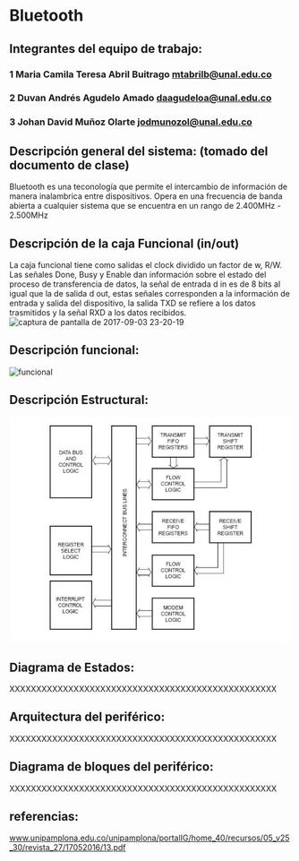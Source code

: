 # Bluetooth

## Integrantes del equipo de trabajo:

### 1 Maria Camila Teresa Abril Buitrago mtabrilb@unal.edu.co

### 2 Duvan Andrés Agudelo Amado daagudeloa@unal.edu.co

### 3 Johan David Muñoz Olarte jodmunozol@unal.edu.co


## Descripción general del sistema: (tomado del documento de clase)

Bluetooth es una teconología que permite el intercambio de información de manera inalambrica entre dispositivos.
Opera en una frecuencia de banda abierta a cualquier sistema que se encuentra en un rango de 2.400MHz - 2.500MHz
## Descripción de la caja Funcional  (in/out)
La caja funcional tiene como salidas el clock dividido un factor de w, R/W. Las señales Done, Busy y Enable dan información sobre el estado del proceso de transferencia de datos, la señal de entrada d in es de 8 bits al igual que la de salida d out, estas señales corresponden a la información de entrada y salida del dispositivo, la salida TXD se refiere a los datos trasmitidos y la señal RXD a los datos recibidos.
![captura de pantalla de 2017-09-03 23-20-19](https://user-images.githubusercontent.com/31445996/30011706-0f485426-90ff-11e7-9489-9f95cf96644f.png)

## Descripción funcional:
![funcional](https://user-images.githubusercontent.com/31445996/30012618-f4b197aa-9106-11e7-86eb-56081fe69461.png)

## Descripción Estructural:
![uart](https://github.com/Fabeltranm/FPGA-Game-D1/blob/master/HW/RTL/01BLUETOOTH/Version_02/03%20document/img/uart.png?raw=true)



## Diagrama de Estados:

XXXXXXXXXXXXXXXXXXXXXXXXXXXXXXXXXXXXXXXXXXXXXXXXXX

## Arquitectura del periférico:

XXXXXXXXXXXXXXXXXXXXXXXXXXXXXXXXXXXXXXXXXXXXXXXXXX

## Diagrama de bloques del periférico:

XXXXXXXXXXXXXXXXXXXXXXXXXXXXXXXXXXXXXXXXXXXXXXXXXX

## referencias:

www.unipamplona.edu.co/unipamplona/portalIG/home_40/recursos/05_v25_30/revista_27/17052016/13.pdf

